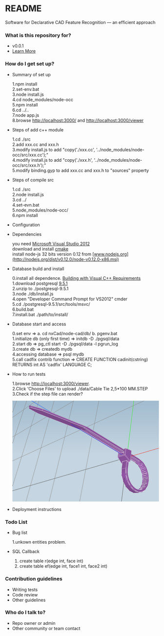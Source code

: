 # README #

Software for Declarative CAD Feature Recognition — an efﬁcient approach

### What is this repository for? ###

* v0.0.1
* [Learn More]()

### How do I get set up? ###

* Summary of set up
  
	1.npm install  
	2.set-env.bat  
	3.node install.js  
	4.cd node_modules/node-occ  
	5.npm install  
	6.cd ../..  
	7.node app.js  
	8.browse [http://localhost:3000/](http://localhost:3000/) and [http://localhost:3000/viewer](http://localhost:3000/viewer)  

* Steps of add c++ module

	1.cd ./src  
	2.add xxx.cc and xxx.h  
	3.modify install.js to add "copy('./xxx.cc', '../node_modules/node-occ/src/xxx.cc');"  
	4.modify install.js to add "copy('./xxx.h', '../node_modules/node-occ/src/xxx.h');"  
	5.modify binding.gyp to add xxx.cc and xxx.h to "sources" property  

* Steps of compile src

	1.cd ./src  
	2.node install.js  
	3.cd ../  
	4.set-evn.bat  
	5.node_modules/node-occ/  
	6.npm install  

* Configuration
* Dependencies

	you need [Microsoft Visual Studio 2012](http://www.microsoft.com/en-us/download/details.aspx?id=30682)  
	download and install [cmake](http://www.cmake.org/download/)  
	install node-js 32 bits version 0.12 from [www.nodejs.org](http://nodejs.org/dist/v0.12.0/node-v0.12.0-x86.msi)  

* Database build and install

	0.install all dependence. [Building with Visual C++ Requirements](http://www.postgresql.org/docs/devel/static/install-windows-full.html)  
	1.download postgresql [9.5.1](https://ftp.postgresql.org/pub/source/v9.5.1/postgresql-9.5.1.tar.bz2)  
	2.unzip to ./postgresql-9.5.1  
	3.node ./db/install.js  
	4.open "Developer Command Prompt for VS2012" cmder  
	5.cd ./postgresql-9.5.1/src/tools/msvc/  
	6.build.bat  
	7.install.bat ./path/to/install/  

* Database start and access

	0.set env => a. cd nxCad/node-cad/db/ b. pgenv.bat  
	1.initialize db (only first time) => initdb -D ./pgsql/data  
	2.start db => pg_ctl start -D ./pgsql/data -l pgrun_log  
	3.create db => createdb mydb  
	4.accessing database => psql mydb  
	5.call cadfix contrib function => CREATE FUNCTION cadinit(cstring) RETURNS int AS 'cadfix' LANGUAGE C;  

* How to run tests

	1.browse [http://localhost:3000/viewer](http://localhost:3000/viewer).  
	2.Click 'Choose Files' to upload ./data/Cable Tie 2,5*100 MM.STEP  
	3.Check if the step file can render?  


	![Image of Cable Tie](./data/CableTie.png)  

* Deployment instructions

### Todo List ###

* Bug list

	1.unkown entities problem.  

* SQL Callback

	1. create table r(edge int, face int)  
	2. create table ef(edge int, face1 int, face2 int)

### Contribution guidelines ###

* Writing tests
* Code review
* Other guidelines

### Who do I talk to? ###

* Repo owner or admin
* Other community or team contact